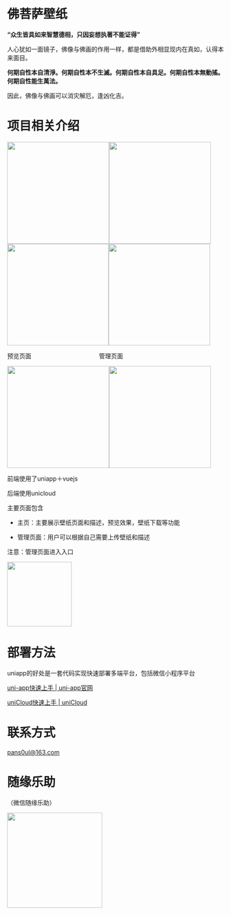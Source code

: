 # 佛菩萨壁纸

**“众生皆具如来智慧德相，只因妄想执著不能证得”**

人心犹如一面镜子，佛像与佛画的作用一样，都是借助外相显现内在真如，认得本来面目。

**何期自性本自清淨。何期自性本不生滅。何期自性本自具足。何期自性本無動搖。何期自性能生萬法。**

因此，佛像与佛画可以消灾解厄，逢凶化吉。



# 项目相关介绍

<img title="" src="./doc/assets_README/2025-06-22-20-39-35-dbaa15a986cba917c9a5686da2601c8.png" alt="" width="237"><img title="" src="file:///D:/Users/pans0ul/Documents/HBuilderProjects/BudPaper/doc/assets_README/2025-06-22-20-40-46-2165a11c08908e8575bb51789315e5e.jpg" alt="" width="237"><img title="" src="file:///D:/Users/pans0ul/Documents/HBuilderProjects/BudPaper/doc/assets_README/2025-06-22-20-41-22-ee1a8c39b7861bfc54453b1e4477efb.jpg" alt="" width="236"><img title="" src="file:///D:/Users/pans0ul/Documents/HBuilderProjects/BudPaper/doc/assets_README/2025-06-22-20-41-38-c9a4937fcd60b1a8af1d93a24167692.jpg" alt="" width="236">



预览页面                                        管理页面

<img title="" src="file:///D:/Users/pans0ul/Documents/HBuilderProjects/BudPaper/doc/assets_README/2025-06-22-20-42-09-4dd8895bf83b1a59d5ae87702fe91a9.jpg" alt="" width="237"><img title="" src="file:///D:/Users/pans0ul/Documents/HBuilderProjects/BudPaper/doc/assets_README/2025-06-22-20-43-09-96611cec97ad398c6fe1707b5622a64.jpg" alt="" width="237">



前端使用了uniapp＋vuejs

后端使用unicloud

主要页面包含

- 主页：主要展示壁纸页面和描述，预览效果，壁纸下载等功能

- 管理页面：用户可以根据自己需要上传壁纸和描述



注意：管理页面进入入口

<img title="" src="file:///D:/Users/pans0ul/Documents/HBuilderProjects/BudPaper/doc/assets_README/2025-06-22-20-44-35-image.png" alt="" width="150">

# 部署方法

uniapp的好处是一套代码实现快速部署多端平台，包括微信小程序平台

[uni-app快速上手 | uni-app官网](https://zh.uniapp.dcloud.io/quickstart.html) 

[uniCloud快速上手 | uniCloud](https://doc.dcloud.net.cn/uniCloud/quickstart.html) 



# 联系方式

pans0ul@163.com

# 随缘乐助

（微信随缘乐助）

<img title="" src="file:///D:/Users/pans0ul/Desktop/2025-06-22-20-36-14-image.png" alt="" width="221" data-align="inline">






